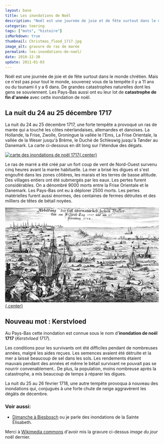 ```yaml
---
layout: base
title: Les inondations de Noël
description: "Noël est une journée de joie et de fête surtout dans le monde chrétien. Mais ce n'est pas pour tout le monde, souvenez vous de la tempête il y a 11 ans ou "
categorie: toering
tags: ["mots", "histoire"]
isMarkdown: true
thumbnail: Christmas_flood_1717.jpg
image_alt: gravure de ras de marée
permalink: les-inondations-de-noel/
date: 2010-12-30
update: 2011-01-03
---
```


Noël est une journée de joie et de fête surtout dans le monde chrétien. Mais ce n'est pas pour tout le monde, souvenez vous de la tempête il y a 11 ans ou du tsunami il y a 6 dans. De grandes catastrophes naturelles dont les gens se souviennent. Les Pays-Bas aussi ont eu leur lot de **catastrophe de fin d'année** avec cette inondation de noël.

## La nuit du 24 au 25 décembre 1717

La nuit du 24 au 25 décembre 1717, une forte tempête a provoqué un ras de marée qui a touché les côtes néerlandaises, allemandes et danoises. La Hollande, la Frise, Zwolle, Groningue la vallée le l'Ems, La Frise Orientale, la vallée de la Weser jusqu'à Brème, le Duché de Schleswig jusqu'à Tønder au Danemark. La carte ci-dessous en dit long sur l'étendue des dégats.

[![carte des inondations de noël 1717](Flutt_in_Nieder-Teutschland.jpg){.center}](https://commons.wikimedia.org/wiki/File:Joh._Bapt._Homann_-_Geographische_Vorstellung_der_j%C3%A4merlichen_Wasser-Flutt_in_Nieder-Teutschland.jpg)

<!--excerpt-->

Le ras de marré a été créé par un fort coup de vent de Nord-Ouest survenu cinq heures avant la marée habituelle. La mer a brisé les digues et s'est engoufré dans les zones côtières, les marais et les terres de basse altitude. Des villages entiers ont été submergés par les eaux. Les pertes furent considérables. On a dénombré 9000 morts entre la Frise Orientale et le Danemark. Les Pays-Bas ont eu à déplorer 2500 morts. Les pertes matérielles furent aussi énormes, des centaines de fermes détruites et des milliers de têtes de bétail noyées.

[![gravure de l'inondation de noël 1717](Christmas_flood_1717.jpg){.center}](https://commons.wikimedia.org/wiki/File:Christmas_flood_1717.jpg)


## Nouveau mot : Kerstvloed
Au Pays-Bas cette inondation est connue sous le nom d'**inondation de noël 1717** (*Kerstvloed 1717*).

Les conditions pour les survivants ont été difficiles pendant de nombreuses années, malgré les aides reçues. Les semences avaient été détruite et la mer a laissé beaucoup de sel dans les sols. Les rendements étaient mauvais pendant des années et même le bétail survivant ne pouvait pas se nourrir convenablement.. De plus, la population, moins nombreuse après la catastrophe, a mis beaucoup de temps à réparer les digues.

La nuit du 25 au 26 février 1718, une autre tempête provoqua à nouveau des inondations qui, conjugués à une forte chute de neige aggravèrent les dégâts de décembre.

### Voir aussi:
- [Dimanche à Biesbosch](/dimanche-a-biesbosch) ou je parle des inondations de la Sainte Élisabeth.

Merci à [Wikimedia commons](http://commons.wikimedia.org/wiki/Commons:Picture_of_the_day) d'avoir mis la gravure ci-dessus *image du jour* noël dernier.
